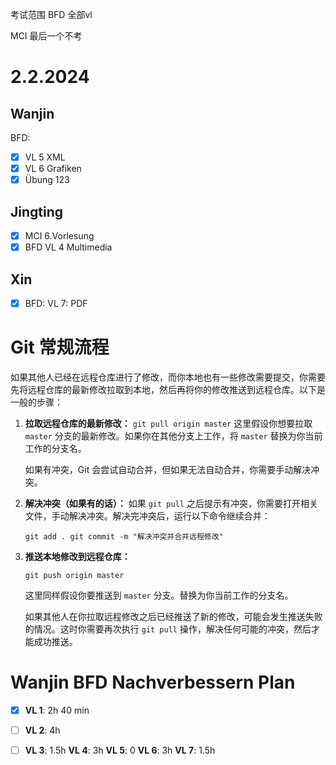 考试范围
BFD 全部vl

MCI 最后一个不考

# 2.2.2024

## Wanjin
BFD: 
- [x] VL 5 XML
- [x] VL 6 Grafiken
- [x] Übung 123

## Jingting
- [x] MCI 6.Vorlesung
- [x] BFD VL 4 Multimedia

## Xin
- [x] BFD: VL 7: PDF

# Git 常规流程
如果其他人已经在远程仓库进行了修改，而你本地也有一些修改需要提交，你需要先将远程仓库的最新修改拉取到本地，然后再将你的修改推送到远程仓库。以下是一般的步骤：
1. **拉取远程仓库的最新修改：**
    `git pull origin master`
    这里假设你想要拉取 `master` 分支的最新修改。如果你在其他分支上工作，将 `master` 替换为你当前工作的分支名。
    
    如果有冲突，Git 会尝试自动合并，但如果无法自动合并，你需要手动解决冲突。
    
2. **解决冲突（如果有的话）：** 如果 `git pull` 之后提示有冲突，你需要打开相关文件，手动解决冲突。解决完冲突后，运行以下命令继续合并：
    
    `git add . git commit -m "解决冲突并合并远程修改"`
    
3. **推送本地修改到远程仓库：**
    
    `git push origin master`
    
    这里同样假设你要推送到 `master` 分支。替换为你当前工作的分支名。
    
    如果其他人在你拉取远程修改之后已经推送了新的修改，可能会发生推送失败的情况。这时你需要再次执行 `git pull` 操作，解决任何可能的冲突，然后才能成功推送。

# Wanjin BFD Nachverbessern Plan
- [x] **VL 1**: 2h 40 min
- [ ] **VL 2**: 4h
- [ ] **VL 3**: 1.5h
**VL 4**: 3h
**VL 5**: 0
**VL 6**: 3h
**VL 7**: 1.5h





